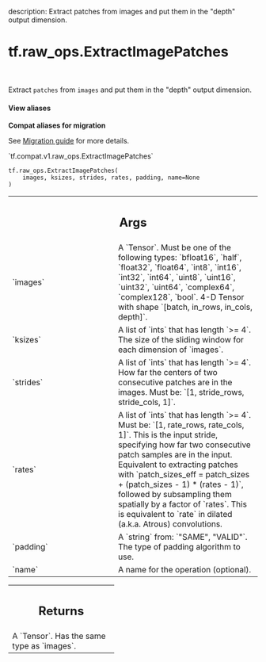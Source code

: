 description: Extract patches from images and put them in the "depth" output dimension.

<div itemscope itemtype="http://developers.google.com/ReferenceObject">
<meta itemprop="name" content="tf.raw_ops.ExtractImagePatches" />
<meta itemprop="path" content="Stable" />
</div>

# tf.raw_ops.ExtractImagePatches

<!-- Insert buttons and diff -->

<table class="tfo-notebook-buttons tfo-api nocontent" align="left">

</table>



Extract `patches` from `images` and put them in the "depth" output dimension.

<section class="expandable">
  <h4 class="showalways">View aliases</h4>
  <p>
<b>Compat aliases for migration</b>
<p>See
<a href="https://www.tensorflow.org/guide/migrate">Migration guide</a> for
more details.</p>
<p>`tf.compat.v1.raw_ops.ExtractImagePatches`</p>
</p>
</section>

<pre class="devsite-click-to-copy prettyprint lang-py tfo-signature-link">
<code>tf.raw_ops.ExtractImagePatches(
    images, ksizes, strides, rates, padding, name=None
)
</code></pre>



<!-- Placeholder for "Used in" -->


<!-- Tabular view -->
 <table class="responsive fixed orange">
<colgroup><col width="214px"><col></colgroup>
<tr><th colspan="2"><h2 class="add-link">Args</h2></th></tr>

<tr>
<td>
`images`
</td>
<td>
A `Tensor`. Must be one of the following types: `bfloat16`, `half`, `float32`, `float64`, `int8`, `int16`, `int32`, `int64`, `uint8`, `uint16`, `uint32`, `uint64`, `complex64`, `complex128`, `bool`.
4-D Tensor with shape `[batch, in_rows, in_cols, depth]`.
</td>
</tr><tr>
<td>
`ksizes`
</td>
<td>
A list of `ints` that has length `>= 4`.
The size of the sliding window for each dimension of `images`.
</td>
</tr><tr>
<td>
`strides`
</td>
<td>
A list of `ints` that has length `>= 4`.
How far the centers of two consecutive patches are in
the images. Must be: `[1, stride_rows, stride_cols, 1]`.
</td>
</tr><tr>
<td>
`rates`
</td>
<td>
A list of `ints` that has length `>= 4`.
Must be: `[1, rate_rows, rate_cols, 1]`. This is the
input stride, specifying how far two consecutive patch samples are in the
input. Equivalent to extracting patches with
`patch_sizes_eff = patch_sizes + (patch_sizes - 1) * (rates - 1)`, followed by
subsampling them spatially by a factor of `rates`. This is equivalent to
`rate` in dilated (a.k.a. Atrous) convolutions.
</td>
</tr><tr>
<td>
`padding`
</td>
<td>
A `string` from: `"SAME", "VALID"`.
The type of padding algorithm to use.
</td>
</tr><tr>
<td>
`name`
</td>
<td>
A name for the operation (optional).
</td>
</tr>
</table>



<!-- Tabular view -->
 <table class="responsive fixed orange">
<colgroup><col width="214px"><col></colgroup>
<tr><th colspan="2"><h2 class="add-link">Returns</h2></th></tr>
<tr class="alt">
<td colspan="2">
A `Tensor`. Has the same type as `images`.
</td>
</tr>

</table>

